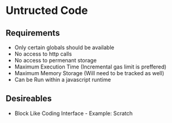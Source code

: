 # Untructed Code

## Requirements
- Only certain globals should be available
- No access to http calls
- No access to permenant storage
- Maximum Execution Time (Incremental gas limit is preffered)
- Maximum Memory Storage (Will need to be tracked as well)
- Can be Run within a javascript runtime

## Desireables
- Block Like Coding Interface - Example: Scratch
